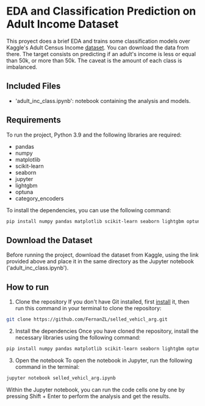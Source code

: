 # EDA and Classification Prediction on Adult Income Dataset

This proyect does a brief EDA and trains some classification models over Kaggle's Adult Census Income [dataset](https://www.kaggle.com/datasets/uciml/adult-census-income). You can download the data from there.
The target consists on predicting if an adult's income is less or equal than 50k, or more than 50k. The caveat is the amount of each class is imbalanced.

## Included Files

- 'adult_inc_class.ipynb': notebook containing the analysis and models.

## Requirements

To run the project, Python 3.9 and the following libraries are required:  
- pandas  
- numpy  
- matplotlib  
- scikit-learn  
- seaborn  
- jupyter  
- lightgbm  
- optuna  
- category_encoders

To install the dependencies, you can use the following command:

```bash
pip install numpy pandas matplotlib scikit-learn seaborn lightgbm optuna category_encoders jupyter
```

## Download the Dataset
Before running the project, download the dataset from Kaggle, using the link provided above and place it in the same directory as the Jupyter notebook ('adult_inc_class.ipynb').

## How to run

1. Clone the repository
If you don't have Git installed, first [install](https://git-scm.com/) it, then run this command in your terminal to clone the repository:

```bash
git clone https://github.com/FernanZL/selled_vehicl_arg.git
```

2. Install the dependencies
Once you have cloned the repository, install the necessary libraries using the following command:
```bash
pip install numpy pandas matplotlib scikit-learn seaborn lightgbm optuna category_encoders jupyter
```

3. Open the notebook
To open the notebook in Jupyter, run the following command in the terminal:

```bash
jupyter notebook selled_vehicl_arg.ipynb
```

Within the Jupyter notebook, you can run the code cells one by one by pressing Shift + Enter to perform the analysis and get the results.
